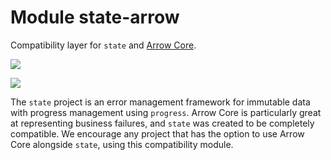 # Module state-arrow

Compatibility layer for `state` and [Arrow Core](https://arrow-kt.io/docs/core/).

<a href="https://search.maven.org/search?q=g:%22dev.opensavvy.pedestal%22%20AND%20a:%22state-arrow%22"><img src="https://img.shields.io/maven-central/v/dev.opensavvy.pedestal/state-arrow.svg?label=Maven%20Central"></a>

<a href="https://gitlab.com/opensavvy/wiki/-/blob/main/stability.md#stability-levels"><img src="https://badgen.net/static/Stability/stable/purple"></a>

The `state` project is an error management framework for immutable data with progress management using `progress`.
Arrow Core is particularly great at representing business failures, and `state` was created to be completely compatible.
We encourage any project that has the option to use Arrow Core alongside `state`, using this compatibility module.
